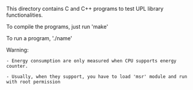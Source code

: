 This directory contains C and C++ programs to test UPL library functionalities.

To compile the programs, just run 'make'

To run a program, './name'

Warning: 

	- Energy consumption are only measured when CPU supports energy counter. 

	- Usually, when they support, you have to load 'msr' module and run with root permission

